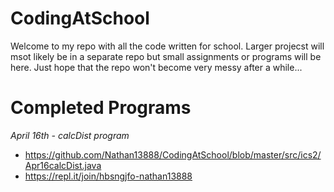# CodingAtSchool

Welcome to my repo with all the code written for school. Larger projecst will msot likely be in a separate repo but small assignments or programs will be here. Just hope that the repo won't become very messy after a while...

# Completed Programs
*April 16th - calcDist program*
- https://github.com/Nathan13888/CodingAtSchool/blob/master/src/ics2/Apr16calcDist.java
- https://repl.it/join/hbsngjfo-nathan13888

